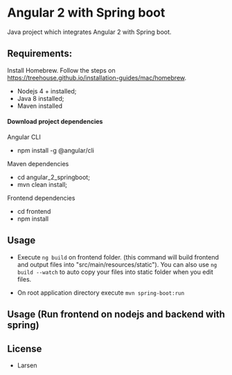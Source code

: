 # Angular 2 with Spring boot

Java project which integrates Angular 2 with Spring boot.


## Requirements:

Install Homebrew. Follow the steps on 
  https://treehouse.github.io/installation-guides/mac/homebrew.


 * Nodejs 4 + installed;
 * Java 8 installed;
 * Maven installed


#### Download project dependencies


Angular CLI
  * npm install -g @angular/cli

Maven dependencies
  * cd angular_2_springboot;
  * mvn clean install;

Frontend dependencies
  * cd frontend
  * npm install


## Usage 

* Execute `ng build` on frontend folder. (this command will build frontend and output files 
into "src/main/resources/static"). You can also use `ng build --watch` to auto copy your files into static folder when you edit files.

* On root application directory execute `mvn spring-boot:run`


## Usage (Run frontend on nodejs and backend with spring)



## License

* Larsen 
